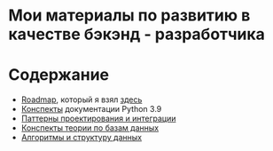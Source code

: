 # Мои материалы по развитию в качестве бэкэнд - разработчика

# Содержание
- [Roadmap](sections/backend_roadmap.md), который я взял [здесь](https://github.com/zualex/devmap)
- [Конспекты](sections/python.md) документации Python 3.9
- [Паттерны проектирования и интеграции](sections/patterns.md)
- [Конспекты теории по базам данных](sections/databases.md)
- [Алгоритмы и структуру данных ](sections/algoritms_and_data_structures.md)